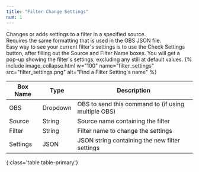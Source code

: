 ```yaml
---
title: "Filter Change Settings"
num: 1
---
```

Changes or adds settings to a filter in a specified source.\
Requires the same formatting that is used in the OBS JSON file.\
Easy way to see your current filter's settings is to use the Check Settings button, after filling out the Source and Filter Name boxes. You will get a pop-up showing the filter's settings, excluding any still at default values.
{% include image_collapse.html w="100" name="filter_settings" src="filter_settings.png" alt="Find a Filter Setting's name" %}

| Box Name | Type | Description | 
|-------|--------|--------
|OBS|Dropdown|OBS to send this command to (if using multiple OBS)|
|Source	|String	| Source name containing the filter
|Filter	|String	| Filter name to change the settings
|Settings|JSON|JSON string containing the new filter settings
{:class='table table-primary'}









